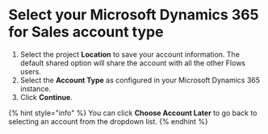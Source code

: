 # Select your Microsoft Dynamics 365 for Sales account type

1. Select the project **Location** to save your account information. The default shared option will share the account with all the other Flows users.
2. Select the **Account Type** as configured in your Microsoft Dynamics 365 instance.
3. Click **Continue**.

{% hint style="info" %}
You can click **Choose Account Later** to go back to selecting an account from the dropdown list.
{% endhint %}
